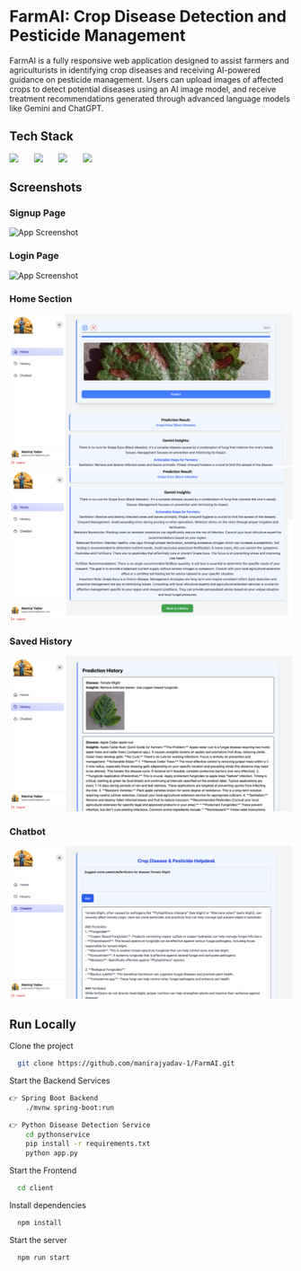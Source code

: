 
# FarmAI: Crop Disease Detection and Pesticide Management

FarmAI is a fully responsive web application designed to assist farmers and agriculturists in identifying crop diseases and receiving AI-powered guidance on pesticide management. Users can upload images of affected crops to detect potential diseases using an AI image model, and receive treatment recommendations generated through advanced language models like Gemini and ChatGPT.

## Tech Stack

<img src="https://www.vectorlogo.zone/logos/reactjs/reactjs-icon.svg" />&nbsp;&nbsp;&nbsp;&nbsp;&nbsp;&nbsp;
<img src="https://www.vectorlogo.zone/logos/java/java-ar21.svg" />&nbsp;&nbsp;&nbsp;&nbsp;&nbsp;&nbsp;
<img src="https://www.vectorlogo.zone/logos/springio/springio-icon.svg" />&nbsp;&nbsp;&nbsp;&nbsp;&nbsp;&nbsp;
<img src="https://www.vectorlogo.zone/logos/mongodb/mongodb-ar21~bgwhite.svg" />



## Screenshots


### Signup Page
![App Screenshot](https://github.com/manirajyadav-1/FarmAI/blob/main/images/signup.png)

### Login Page
![App Screenshot](https://github.com/manirajyadav-1/FarmAI/blob/main/images/login.png)

### Home Section
![App Screenshot](https://github.com/manirajyadav-1/FarmAI/blob/main/images/home1.png)
![App Screenshot](https://github.com/manirajyadav-1/FarmAI/blob/main/images/home2.png)

### Saved History
![App Screenshot](https://github.com/manirajyadav-1/FarmAI/blob/main/images/history.png)
 
### Chatbot
![App Screenshot](https://github.com/manirajyadav-1/FarmAI/blob/main/images/chatbot.png)






## Run Locally

Clone the project

```bash
  git clone https://github.com/manirajyadav-1/FarmAI.git
```

Start the Backend Services

```bash
👉 Spring Boot Backend
    ./mvnw spring-boot:run
```
```bash
👉 Python Disease Detection Service
    cd pythonservice
    pip install -r requirements.txt
    python app.py
```

Start the Frontend

```bash
  cd client
```

Install dependencies

```bash
  npm install
```

Start the server

```bash
  npm run start
```


